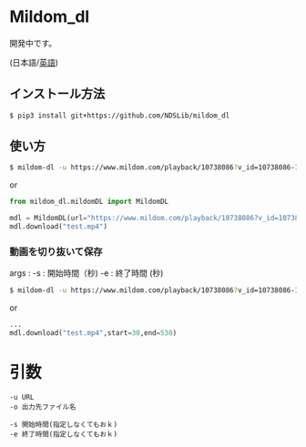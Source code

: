 # Mildom_dl
開発中です。

(日本語/[英語](https://github.com/NDSLib/mildom_dl/blob/master/README.md))

## インストール方法
```bash
$ pip3 install git+https://github.com/NDSLib/mildom_dl
```


## 使い方


```bash
$ mildom-dl -u https://www.mildom.com/playback/10738086?v_id=10738086-1598025891 -o out.mp4
```

or 

```py
from mildom_dl.mildomDL import MildomDL

mdl = MildomDL(url="https://www.mildom.com/playback/10738086?v_id=10738086-1598025891")
mdl.download("test.mp4")                                           
```

### 動画を切り抜いて保存


args :
    -s : 開始時間（秒)
    -e : 終了時間 (秒)


```bash
$ mildom-dl -u https://www.mildom.com/playback/10738086?v_id=10738086-1598025891 -s 30 -e 530 -o out.mp4
```
or 
```py
...
mdl.download("test.mp4",start=30,end=530)
```


# 引数
```
-u URL
-o 出力先ファイル名

-s 開始時間(指定しなくてもおｋ)
-e 終了時間(指定しなくてもおｋ)
```
